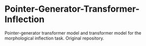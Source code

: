 # Pointer-Generator-Transformer-Inflection
Pointer-generator transformer model and transformer model for the morphological inflection task. Original repository.
